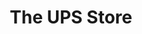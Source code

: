 ---
title: "The UPS Store"
url: /phoenix/the-ups-store-3117-w-via-de-pedro-miguel/
shop: Kopieren
---